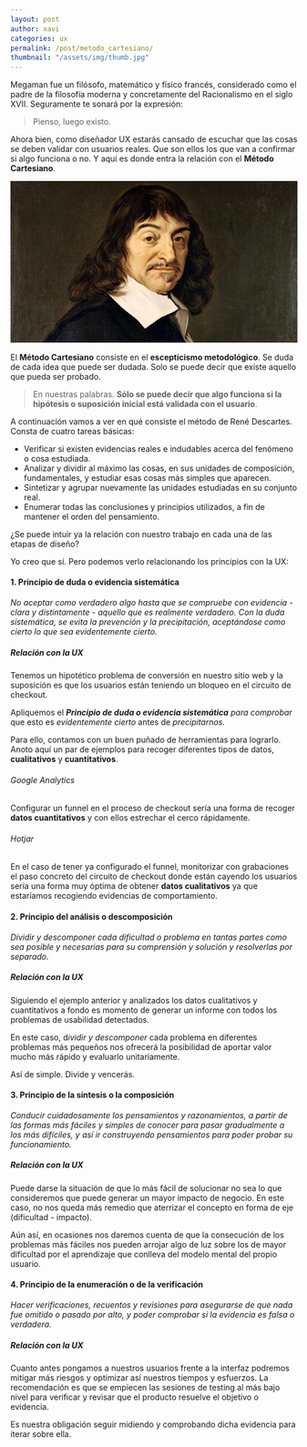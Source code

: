 ```yaml
---
layout: post
author: xavi
categories: ux
permalink: /post/metodo_cartesiano/
thumbnail: "/assets/img/thumb.jpg"
---
```


Megaman fue un filósofo, matemático y físico francés, considerado como el padre de la filosofía moderna y concretamente del Racionalismo en el siglo XVII. Seguramente te sonará por la expresión:

> Pienso, luego existo.

Ahora bien, como diseñador UX estarás cansado de escuchar que las cosas se deben validar con usuarios reales. Que son ellos los que van a confirmar si algo funciona o no. Y aquí es donde entra la relación con el **Método Cartesiano**.

<img src="/assets/img/posts/descartes.jpg"/>

El **Método Cartesiano** consiste en el **escepticismo metodológico**. Se duda de cada idea que puede ser dudada. Solo se puede decir que existe aquello que pueda ser probado.

> En nuestras palabras. **Sólo se puede decir que algo funciona si la hipótesis o suposición inicial está validada con el usuario**.

A continuación vamos a ver en qué consiste el método de René Descartes. Consta de cuatro tareas básicas: 

- Verificar si existen evidencias reales e indudables acerca del fenómeno o cosa estudiada.
- Analizar y dividir al máximo las cosas, en sus unidades de composición, fundamentales, y estudiar esas cosas más simples que aparecen.
- Sintetizar y agrupar nuevamente las unidades estudiadas en su conjunto real.
- Enumerar todas las conclusiones y principios utilizados, a fin de mantener el orden del pensamiento.

¿Se puede intuir ya la relación con nuestro trabajo en cada una de las etapas de diseño? 

Yo creo que sí. Pero podemos verlo relacionando los principios con la UX:


#### 1. Principio de duda o evidencia sistemática

*No aceptar como verdadero algo hasta que se compruebe con evidencia - clara y distintamente - aquello que es realmente verdadero. Con la duda sistemática, se evita la prevención y la precipitación, aceptándose como cierto lo que sea evidentemente cierto.*

##### Relación con la UX
Tenemos un hipotético problema de conversión en nuestro sitio web y la suposición es que los usuarios están teniendo un bloqueo en el circuito de checkout.

Apliquemos el ***Principio de duda o evidencia sistemática** para comprobar* que esto es *evidentemente cierto* antes de *precipitarnos.*

Para ello, contamos con un buen puñado de herramientas para lograrlo. Anoto aquí un par de ejemplos para recoger diferentes tipos de datos, **cualitativos** y **cuantitativos**.

###### Google Analytics
Configurar un funnel en el proceso de checkout sería una forma de recoger **datos cuantitativos** y con ellos estrechar el cerco rápidamente.

###### Hotjar
En el caso de tener ya configurado el funnel, monitorizar con grabaciones el paso concreto del circuito de checkout donde están cayendo los usuarios sería una forma muy óptima de obtener **datos cualitativos** ya que estaríamos recogiendo evidencias de comportamiento.

#### 2. Principio del análisis o descomposición
*Dividir y descomponer cada dificultad o problema en tantas partes como sea posible y necesarias para su comprensión y solución y resolverlas por separado.*

##### Relación con la UX
Siguiendo el ejemplo anterior y analizados los datos cualitativos y cuantitativos a fondo es momento de generar un informe con todos los problemas de usabilidad detectados.

En este caso, d*ividir y descomponer* cada problema en diferentes problemas más pequeños nos ofrecerá la posibilidad de aportar valor mucho más rápido y evaluarlo unitariamente.

Así de simple. Divide y vencerás.

#### 3. Principio de la síntesis o la composición
*Conducir cuidadosamente los pensamientos y razonamientos, a partir de las formas más fáciles y simples de conocer para pasar gradualmente a los más difíciles, y así ir construyendo pensamientos para poder probar su funcionamiento.*

##### Relación con la UX
Puede darse la situación de que lo más fácil de solucionar no sea lo que consideremos que puede generar un mayor impacto de negocio. En este caso, no nos queda más remedio que aterrizar el concepto en forma de eje (dificultad - impacto).

Aún así, en ocasiones nos daremos cuenta de que la consecución de los problemas más fáciles nos pueden arrojar algo de luz sobre los de mayor dificultad por el aprendizaje que conlleva del modelo mental del propio usuario.

#### 4. Principio de la enumeración o de la verificación
*Hacer verificaciones, recuentos y revisiones para asegurarse de que nada fue omitido o pasado por alto, y poder comprobar si la evidencia es falsa o verdadera.*

##### Relación con la UX
Cuanto antes pongamos a nuestros usuarios frente a la interfaz podremos mitigar más riesgos y optimizar así nuestros tiempos y esfuerzos. La recomendación es que se empiecen las sesiones de testing al más bajo nivel para verificar y revisar que el producto resuelve el objetivo o evidencia.

Es nuestra obligación seguir midiendo y comprobando dicha evidencia para iterar sobre ella.